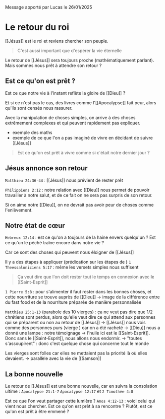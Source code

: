 Message apporté par Lucas le 26/01/2025
# Le retour du roi
[[Jésus]] est le roi et reviens chercher son peuple.
> C'est aussi important que d'espérer la vie éternelle

Le retour de [[Jésus]] sera toujours proche (mathématiquement parlant). Mais sommes nous prêt à attendre son retour ?
## Est ce qu'on est prêt ?
Est ce que notre vie à l'instant reflète la gloire de [[Dieu]] ?

Et si ce n'est pas le cas, des livres comme l'[[Apocalypse]] fait peur, alors qu'ils sont censés nous rassurer.

Avec la manipulation de choses simples, on arrive à des choses extrêmement complexes et qui peuvent rapidement pas expliquer.
- exemple des maths
- exemple de ce que l'on a pas imaginé de vivre en décidant de suivre [[Jésus]]

> Est ce qu'on est prêt à vivre comme si c'était notre dernier jour ?
## Jésus annonce son retour
`Matthieu 24:36-44` : [[Jésus]] nous prévient de rester prêt

`Philippiens 2:12` : notre relation avec [[Dieu]] nous permet de pouvoir travailler à notre salut, et de ce fait on ne sera pas surpris de son retour.

Si on aime notre [[Dieu]], on ne devrait pas avoir peur de choses comme l'enlèvement.
## Notre état de cœur
`Hebreux 12:14` : est ce qu'on a toujours de la haine envers quelqu'un ?
Est ce qu'un le péché traîne encore dans notre vie ?

Car ce sont des choses qui peuvent nous éloigner de [[Jésus]]

Il y a des étapes à appliquer (prédication sur les étapes de )
`1 Theessaloniciens 5:17` : même les versets simples nous suffisent
> Ça veut dire que l'on doit rester tout le temps en connexion avec le [[Saint-Esprit]]

`1 Pierre 5:8` : pour s'alimenter il faut rester dans les bonnes choses, et cette nourriture se trouve auprès de [[Dieu]]
-> image de la différence entre du fast food et de la nourriture préparée de manière personnalisée

`Matthieu 25:1-13` (parabole des 10 vierges) : ça ne veut pas dire que 1/2 chrétiens sont perdus, alors qu'elle veut dire ce qui attend aux personnes qui se préparent ou non au retour de [[Jésus]]
-> [[Jésus]] nous vois comme des personnes purs (vierge 
) car on a été racheté
-> [[Dieu]] nous a donné une lampe : notre témoignage
-> l'huile ici est le [[Saint-Esprit]]. Donc sans le [[Saint-Esprit]], nous allons nous endormir.
-> "toutes s'assoupirent" : donc c'est quelque chose qui concerne tout le monde

Les vierges sont folles car elles ne mettaient pas la priorité là où elles devaient.
-> parallèle avec la vie de [[Samson]]
## La bonne nouvelle 
Le retour de [[Jésus]] est une bonne nouvelle, car en suivra la consolation ultime : `Apocalypse 21:1-7`
`Apocalypse 12:17` et `2 Timothée 4:8`

Est ce que l'on veut partager cette lumière ?
`Amos 4:12-13` : voici celui qui vient nous chercher. Est ce qu'on est prêt à sa rencontre ?
Plutôt, est ce qu'on est prêt à être emmené ?